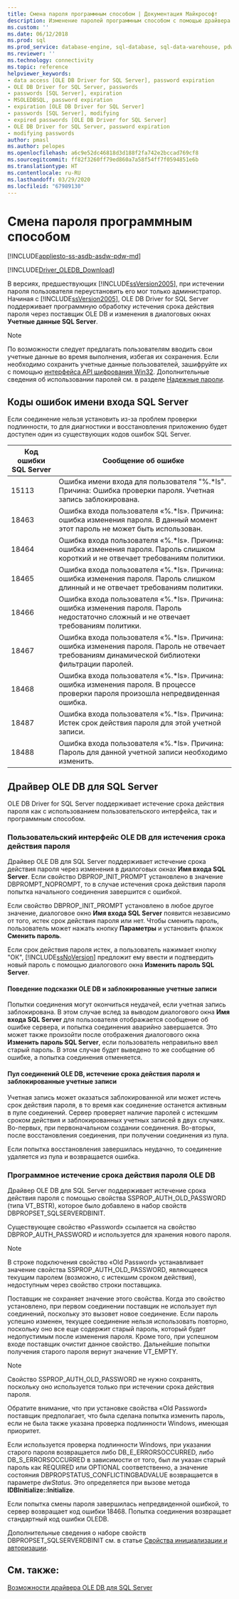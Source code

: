 ```yaml
---
title: Смена пароля программным способом | Документация Майкрософт
description: Изменение паролей программным способом с помощью драйвера OLE DB для SQL Server
ms.custom: ''
ms.date: 06/12/2018
ms.prod: sql
ms.prod_service: database-engine, sql-database, sql-data-warehouse, pdw
ms.reviewer: ''
ms.technology: connectivity
ms.topic: reference
helpviewer_keywords:
- data access [OLE DB Driver for SQL Server], password expiration
- OLE DB Driver for SQL Server, passwords
- passwords [SQL Server], expiration
- MSOLEDBSQL, password expiration
- expiration [OLE DB Driver for SQL Server]
- passwords [SQL Server], modifying
- expired passwords [OLE DB Driver for SQL Server]
- OLE DB Driver for SQL Server, password expiration
- modifying passwords
author: pmasl
ms.author: pelopes
ms.openlocfilehash: a6c9e52dc46818d3d188f2fa742e2bccad769cf8
ms.sourcegitcommit: ff82f3260ff79ed860a7a58f54ff7f0594851e6b
ms.translationtype: HT
ms.contentlocale: ru-RU
ms.lasthandoff: 03/29/2020
ms.locfileid: "67989130"
---
```

# <a name="changing-passwords-programmatically"></a>Смена пароля программным способом
[!INCLUDE[appliesto-ss-asdb-asdw-pdw-md](../../../includes/appliesto-ss-asdb-asdw-pdw-md.md)]

[!INCLUDE[Driver_OLEDB_Download](../../../includes/driver_oledb_download.md)]

  В версиях, предшествующих [!INCLUDE[ssVersion2005](../../../includes/ssversion2005-md.md)], при истечении пароля пользователя переустановить его мог только администратор. Начиная с [!INCLUDE[ssVersion2005](../../../includes/ssversion2005-md.md)], OLE DB Driver for SQL Server поддерживает программную обработку истечения срока действия пароля через поставщик OLE DB и изменения в диалоговых окнах **Учетные данные SQL Server**.  
  
> [!NOTE]  
>  По возможности следует предлагать пользователям вводить свои учетные данные во время выполнения, избегая их сохранения. Если необходимо сохранить учетные данные пользователей, зашифруйте их с помощью [интерфейса API шифрования Win32](https://go.microsoft.com/fwlink/?LinkId=64532). Дополнительные сведения об использовании паролей см. в разделе [Надежные пароли](../../../relational-databases/security/strong-passwords.md).  
  
## <a name="sql-server-login-error-codes"></a>Коды ошибок имени входа SQL Server  
 Если соединение нельзя установить из-за проблем проверки подлинности, то для диагностики и восстановления приложению будет доступен один из существующих кодов ошибок SQL Server.  
  
|Код ошибки SQL Server|Сообщение об ошибке|  
|---------------------------|-------------------|  
|15113|Ошибка имени входа для пользователя "%.*ls". Причина: Ошибка проверки пароля. Учетная запись заблокирована.|  
|18463|Ошибка входа пользователя «%.*ls». Причина: ошибка изменения пароля. В данный момент этот пароль не может быть использован.|  
|18464|Ошибка входа пользователя «%.*ls». Причина: ошибка изменения пароля. Пароль слишком короткий и не отвечает требованиям политики.|  
|18465|Ошибка входа пользователя «%.*ls». Причина: ошибка изменения пароля. Пароль слишком длинный и не отвечает требованиям политики.|  
|18466|Ошибка входа пользователя «%.*ls». Причина: ошибка изменения пароля. Пароль недостаточно сложный и не отвечает требованиям политики.|  
|18467|Ошибка входа пользователя «%.*ls». Причина: ошибка изменения пароля. Пароль не отвечает требованиям динамической библиотеки фильтрации паролей.|  
|18468|Ошибка входа пользователя «%.*ls». Причина: ошибка изменения пароля. В процессе проверки пароля произошла непредвиденная ошибка.|  
|18487|Ошибка входа пользователя «%.*ls». Причина: Истек срок действия пароля для этой учетной записи.|  
|18488|Ошибка входа пользователя «%.*ls». Причина: Пароль для данной учетной записи необходимо изменить.|  
  
## <a name="ole-db-driver-for-sql-server"></a>Драйвер OLE DB для SQL Server  
 OLE DB Driver for SQL Server поддерживает истечение срока действия пароля как с использованием пользовательского интерфейса, так и программным способом.  
  
### <a name="ole-db-user-interface-password-expiration"></a>Пользовательский интерфейс OLE DB для истечения срока действия пароля  
 Драйвер OLE DB для SQL Server поддерживает истечение срока действия пароля через изменения в диалоговых окнах **Имя входа SQL Server**. Если свойство DBPROP_INIT_PROMPT установлено в значение DBPROMPT_NOPROMPT, то в случае истечения срока действия пароля попытка начального соединения завершится с ошибкой.  
  
 Если свойство DBPROP_INIT_PROMPT установлено в любое другое значение, диалоговое окно **Имя входа SQL Server** появится независимо от того, истек срок действия пароля или нет. Чтобы сменить пароль, пользователь может нажать кнопку **Параметры** и установить флажок **Сменить пароль**.  
  
 Если срок действия пароля истек, а пользователь нажимает кнопку "ОК", [!INCLUDE[ssNoVersion](../../../includes/ssnoversion-md.md)] предложит ему ввести и подтвердить новый пароль с помощью диалогового окна **Изменить пароль SQL Server**.  
  
#### <a name="ole-db-prompt-behavior-and-locked-accounts"></a>Поведение подсказки OLE DB и заблокированные учетные записи  
 Попытки соединения могут окончиться неудачей, если учетная запись заблокирована. В этом случае вслед за выводом диалогового окна **Имя входа SQL Server** для пользователя отображается сообщение об ошибке сервера, и попытка соединения аварийно завершается. Это может также произойти после отображения диалогового окна **Изменить пароль SQL Server**, если пользователь неправильно ввел старый пароль. В этом случае будет выведено то же сообщение об ошибке, а попытка соединения отменяется.  
  
#### <a name="ole-db-connection-pooling-password-expiration-and-locked-accounts"></a>Пул соединений OLE DB, истечение срока действия пароля и заблокированные учетные записи  
 Учетная запись может оказаться заблокированной или может истечь срок действия пароля, в то время как соединение останется активным в пуле соединений. Сервер проверяет наличие паролей с истекшим сроком действия и заблокированных учетных записей в двух случаях. Во-первых, при первоначальном создании соединения. Во-вторых, после восстановления соединения, при получении соединения из пула.  
  
 Если попытка восстановления завершилась неудачно, то соединение удаляется из пула и возвращается ошибка.  
  
### <a name="ole-db-programmatic-password-expiration"></a>Программное истечение срока действия пароля OLE DB  
 Драйвер OLE DB для SQL Server поддерживает истечение срока действия пароля с помощью свойства SSPROP_AUTH_OLD_PASSWORD (типа VT_BSTR), которое было добавлено в набор свойств DBPROPSET_SQLSERVERDBINIT.  
  
 Существующее свойство «Password» ссылается на свойство DBPROP_AUTH_PASSWORD и используется для хранения нового пароля.  
  
> [!NOTE]  
>  В строке подключения свойство «Old Password» устанавливает значение свойства SSPROP_AUTH_OLD_PASSWORD, являющееся текущим паролем (возможно, с истекшим сроком действия), недоступным через свойство строки поставщика.  
  
 Поставщик не сохраняет значение этого свойства. Когда это свойство установлено, при первом соединении поставщик не использует пул соединений, поскольку это вызовет новое соединение. Если пароль успешно изменен, текущее соединение нельзя использовать повторно, поскольку оно все еще содержит старый пароль, который будет недопустимым после изменения пароля. Кроме того, при успешном входе поставщик очистит данное свойство. Дальнейшие попытки получения старого пароля вернут значение VT_EMPTY.  
  
> [!NOTE]  
>  Свойство SSPROP_AUTH_OLD_PASSWORD не нужно сохранять, поскольку оно используется только при истечении срока действия пароля.  
  
 Обратите внимание, что при установке свойства «Old Password» поставщик предполагает, что была сделана попытка изменить пароль, если не была также указана проверка подлинности Windows, имеющая приоритет.  
  
 Если используется проверка подлинности Windows, при указании старого пароля возвращается либо DB_E_ERRORSOCCURRED, либо DB_S_ERRORSOCCURRED в зависимости от того, был ли указан старый пароль как REQUIRED или OPTIONAL соответственно, а значение состояния DBPROPSTATUS_CONFLICTINGBADVALUE возвращается в параметре *dwStatus*. Это определяется при вызове метода **IDBInitialize::Initialize**.  
  
 Если попытка смены пароля завершилась непредвиденной ошибкой, то сервер возвращает код ошибки 18468. Попытка соединения возвращает стандартный код ошибки OLEDB.  
  
 Дополнительные сведения о наборе свойств DBPROPSET_SQLSERVERDBINIT см. в статье [Свойства инициализации и авторизации](../../oledb/ole-db-data-source-objects/initialization-and-authorization-properties.md).  

  
## <a name="see-also"></a>См. также:  
 [Возможности драйвера OLE DB для SQL Server](../../oledb/features/oledb-driver-for-sql-server-features.md)  
  
  
